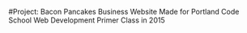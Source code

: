 #Project: Bacon Pancakes Business Website
Made for Portland Code School Web Development Primer Class in 2015
